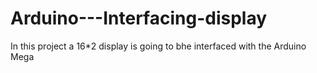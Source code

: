 # Arduino---Interfacing-display
In this project a 16*2 display is going to bhe interfaced with the Arduino Mega
